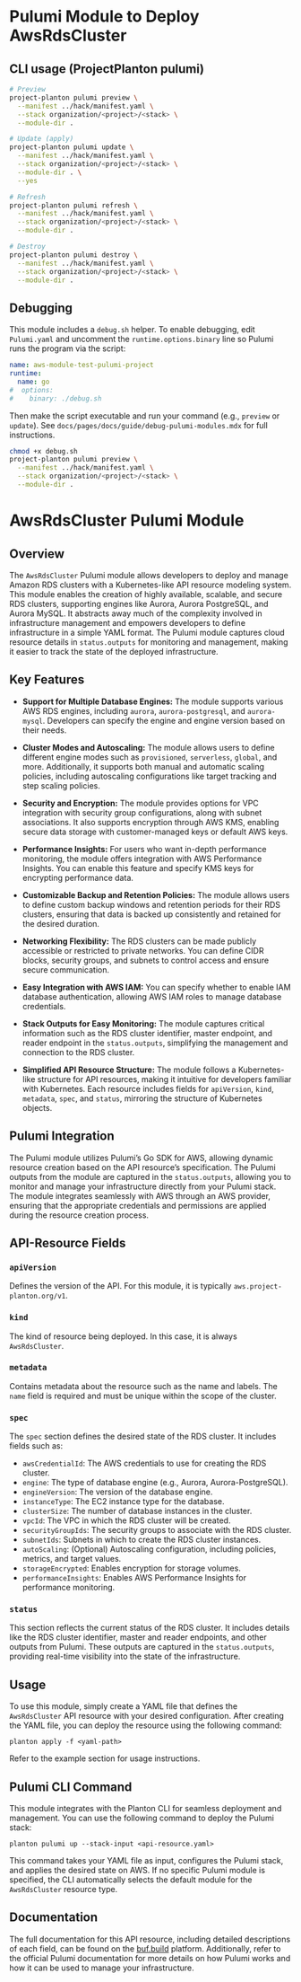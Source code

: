 # Pulumi Module to Deploy AwsRdsCluster

## CLI usage (ProjectPlanton pulumi)

```bash
# Preview
project-planton pulumi preview \
  --manifest ../hack/manifest.yaml \
  --stack organization/<project>/<stack> \
  --module-dir .

# Update (apply)
project-planton pulumi update \
  --manifest ../hack/manifest.yaml \
  --stack organization/<project>/<stack> \
  --module-dir . \
  --yes

# Refresh
project-planton pulumi refresh \
  --manifest ../hack/manifest.yaml \
  --stack organization/<project>/<stack> \
  --module-dir .

# Destroy
project-planton pulumi destroy \
  --manifest ../hack/manifest.yaml \
  --stack organization/<project>/<stack> \
  --module-dir .
```

## Debugging

This module includes a `debug.sh` helper. To enable debugging, edit `Pulumi.yaml` and uncomment the `runtime.options.binary` line so Pulumi runs the program via the script:

```yaml
name: aws-module-test-pulumi-project
runtime:
  name: go
#  options:
#    binary: ./debug.sh
```

Then make the script executable and run your command (e.g., `preview` or `update`). See `docs/pages/docs/guide/debug-pulumi-modules.mdx` for full instructions.

```bash
chmod +x debug.sh
project-planton pulumi preview \
  --manifest ../hack/manifest.yaml \
  --stack organization/<project>/<stack> \
  --module-dir .
```

# AwsRdsCluster Pulumi Module

## Overview

The `AwsRdsCluster` Pulumi module allows developers to deploy and manage Amazon RDS clusters with a Kubernetes-like API resource modeling system. This module enables the creation of highly available, scalable, and secure RDS clusters, supporting engines like Aurora, Aurora PostgreSQL, and Aurora MySQL. It abstracts away much of the complexity involved in infrastructure management and empowers developers to define infrastructure in a simple YAML format. The Pulumi module captures cloud resource details in `status.outputs` for monitoring and management, making it easier to track the state of the deployed infrastructure.

## Key Features

- **Support for Multiple Database Engines:** The module supports various AWS RDS engines, including `aurora`, `aurora-postgresql`, and `aurora-mysql`. Developers can specify the engine and engine version based on their needs.
  
- **Cluster Modes and Autoscaling:** The module allows users to define different engine modes such as `provisioned`, `serverless`, `global`, and more. Additionally, it supports both manual and automatic scaling policies, including autoscaling configurations like target tracking and step scaling policies.

- **Security and Encryption:** The module provides options for VPC integration with security group configurations, along with subnet associations. It also supports encryption through AWS KMS, enabling secure data storage with customer-managed keys or default AWS keys.

- **Performance Insights:** For users who want in-depth performance monitoring, the module offers integration with AWS Performance Insights. You can enable this feature and specify KMS keys for encrypting performance data.

- **Customizable Backup and Retention Policies:** The module allows users to define custom backup windows and retention periods for their RDS clusters, ensuring that data is backed up consistently and retained for the desired duration.

- **Networking Flexibility:** The RDS clusters can be made publicly accessible or restricted to private networks. You can define CIDR blocks, security groups, and subnets to control access and ensure secure communication.

- **Easy Integration with AWS IAM:** You can specify whether to enable IAM database authentication, allowing AWS IAM roles to manage database credentials.

- **Stack Outputs for Easy Monitoring:** The module captures critical information such as the RDS cluster identifier, master endpoint, and reader endpoint in the `status.outputs`, simplifying the management and connection to the RDS cluster.

- **Simplified API Resource Structure:** The module follows a Kubernetes-like structure for API resources, making it intuitive for developers familiar with Kubernetes. Each resource includes fields for `apiVersion`, `kind`, `metadata`, `spec`, and `status`, mirroring the structure of Kubernetes objects.

## Pulumi Integration

The Pulumi module utilizes Pulumi’s Go SDK for AWS, allowing dynamic resource creation based on the API resource’s specification. The Pulumi outputs from the module are captured in the `status.outputs`, allowing you to monitor and manage your infrastructure directly from your Pulumi stack. The module integrates seamlessly with AWS through an AWS provider, ensuring that the appropriate credentials and permissions are applied during the resource creation process.

## API-Resource Fields

### `apiVersion`
Defines the version of the API. For this module, it is typically `aws.project-planton.org/v1`.

### `kind`
The kind of resource being deployed. In this case, it is always `AwsRdsCluster`.

### `metadata`
Contains metadata about the resource such as the name and labels. The `name` field is required and must be unique within the scope of the cluster.

### `spec`
The `spec` section defines the desired state of the RDS cluster. It includes fields such as:
- `awsCredentialId`: The AWS credentials to use for creating the RDS cluster.
- `engine`: The type of database engine (e.g., Aurora, Aurora-PostgreSQL).
- `engineVersion`: The version of the database engine.
- `instanceType`: The EC2 instance type for the database.
- `clusterSize`: The number of database instances in the cluster.
- `vpcId`: The VPC in which the RDS cluster will be created.
- `securityGroupIds`: The security groups to associate with the RDS cluster.
- `subnetIds`: Subnets in which to create the RDS cluster instances.
- `autoScaling`: (Optional) Autoscaling configuration, including policies, metrics, and target values.
- `storageEncrypted`: Enables encryption for storage volumes.
- `performanceInsights`: Enables AWS Performance Insights for performance monitoring.

### `status`
This section reflects the current status of the RDS cluster. It includes details like the RDS cluster identifier, master and reader endpoints, and other outputs from Pulumi. These outputs are captured in the `status.outputs`, providing real-time visibility into the state of the infrastructure.

## Usage

To use this module, simply create a YAML file that defines the `AwsRdsCluster` API resource with your desired configuration. After creating the YAML file, you can deploy the resource using the following command:

```shell
planton apply -f <yaml-path>
```

Refer to the example section for usage instructions.

## Pulumi CLI Command

This module integrates with the Planton CLI for seamless deployment and management. You can use the following command to deploy the Pulumi stack:

```shell
planton pulumi up --stack-input <api-resource.yaml>
```

This command takes your YAML file as input, configures the Pulumi stack, and applies the desired state on AWS. If no specific Pulumi module is specified, the CLI automatically selects the default module for the `AwsRdsCluster` resource type.

## Documentation

The full documentation for this API resource, including detailed descriptions of each field, can be found on the [buf.build](https://buf.build) platform. Additionally, refer to the official Pulumi documentation for more details on how Pulumi works and how it can be used to manage your infrastructure.
